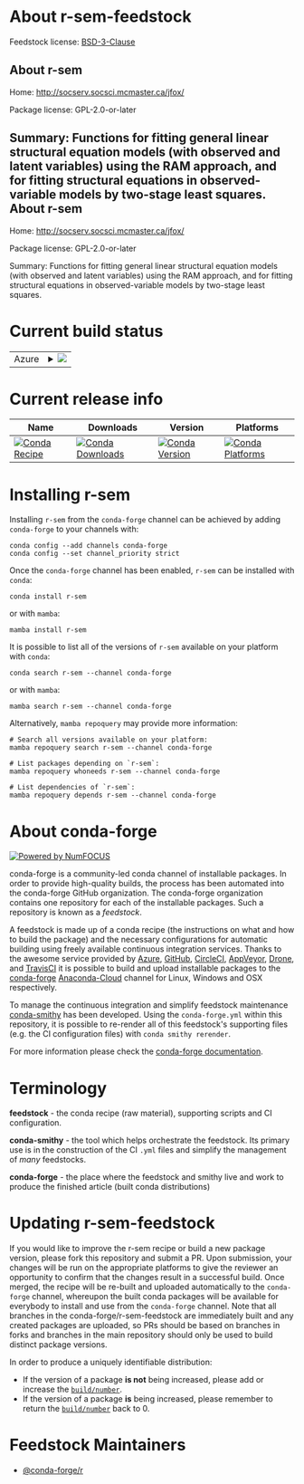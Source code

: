 About r-sem-feedstock
=====================

Feedstock license: [BSD-3-Clause](https://github.com/conda-forge/r-sem-feedstock/blob/main/LICENSE.txt)

About r-sem
-----------

Home: http://socserv.socsci.mcmaster.ca/jfox/

Package license: GPL-2.0-or-later

Summary: Functions for fitting general linear structural equation models (with observed and latent variables) using the RAM approach, and for fitting structural equations in observed-variable models by two-stage least squares.
About r-sem
-----------

Home: http://socserv.socsci.mcmaster.ca/jfox/

Package license: GPL-2.0-or-later

Summary: Functions for fitting general linear structural equation models (with observed and latent variables) using the RAM approach, and for fitting structural equations in observed-variable models by two-stage least squares.

Current build status
====================


<table>
    
  <tr>
    <td>Azure</td>
    <td>
      <details>
        <summary>
          <a href="https://dev.azure.com/conda-forge/feedstock-builds/_build/latest?definitionId=4819&branchName=main">
            <img src="https://dev.azure.com/conda-forge/feedstock-builds/_apis/build/status/r-sem-feedstock?branchName=main">
          </a>
        </summary>
        <table>
          <thead><tr><th>Variant</th><th>Status</th></tr></thead>
          <tbody><tr>
              <td>linux_64_r_base4.2</td>
              <td>
                <a href="https://dev.azure.com/conda-forge/feedstock-builds/_build/latest?definitionId=4819&branchName=main">
                  <img src="https://dev.azure.com/conda-forge/feedstock-builds/_apis/build/status/r-sem-feedstock?branchName=main&jobName=linux&configuration=linux%20linux_64_r_base4.2" alt="variant">
                </a>
              </td>
            </tr><tr>
              <td>linux_64_r_base4.3</td>
              <td>
                <a href="https://dev.azure.com/conda-forge/feedstock-builds/_build/latest?definitionId=4819&branchName=main">
                  <img src="https://dev.azure.com/conda-forge/feedstock-builds/_apis/build/status/r-sem-feedstock?branchName=main&jobName=linux&configuration=linux%20linux_64_r_base4.3" alt="variant">
                </a>
              </td>
            </tr><tr>
              <td>osx_64_r_base4.2</td>
              <td>
                <a href="https://dev.azure.com/conda-forge/feedstock-builds/_build/latest?definitionId=4819&branchName=main">
                  <img src="https://dev.azure.com/conda-forge/feedstock-builds/_apis/build/status/r-sem-feedstock?branchName=main&jobName=osx&configuration=osx%20osx_64_r_base4.2" alt="variant">
                </a>
              </td>
            </tr><tr>
              <td>osx_64_r_base4.3</td>
              <td>
                <a href="https://dev.azure.com/conda-forge/feedstock-builds/_build/latest?definitionId=4819&branchName=main">
                  <img src="https://dev.azure.com/conda-forge/feedstock-builds/_apis/build/status/r-sem-feedstock?branchName=main&jobName=osx&configuration=osx%20osx_64_r_base4.3" alt="variant">
                </a>
              </td>
            </tr><tr>
              <td>win_64</td>
              <td>
                <a href="https://dev.azure.com/conda-forge/feedstock-builds/_build/latest?definitionId=4819&branchName=main">
                  <img src="https://dev.azure.com/conda-forge/feedstock-builds/_apis/build/status/r-sem-feedstock?branchName=main&jobName=win&configuration=win%20win_64_" alt="variant">
                </a>
              </td>
            </tr>
          </tbody>
        </table>
      </details>
    </td>
  </tr>
</table>

Current release info
====================

| Name | Downloads | Version | Platforms |
| --- | --- | --- | --- |
| [![Conda Recipe](https://img.shields.io/badge/recipe-r--sem-green.svg)](https://anaconda.org/conda-forge/r-sem) | [![Conda Downloads](https://img.shields.io/conda/dn/conda-forge/r-sem.svg)](https://anaconda.org/conda-forge/r-sem) | [![Conda Version](https://img.shields.io/conda/vn/conda-forge/r-sem.svg)](https://anaconda.org/conda-forge/r-sem) | [![Conda Platforms](https://img.shields.io/conda/pn/conda-forge/r-sem.svg)](https://anaconda.org/conda-forge/r-sem) |

Installing r-sem
================

Installing `r-sem` from the `conda-forge` channel can be achieved by adding `conda-forge` to your channels with:

```
conda config --add channels conda-forge
conda config --set channel_priority strict
```

Once the `conda-forge` channel has been enabled, `r-sem` can be installed with `conda`:

```
conda install r-sem
```

or with `mamba`:

```
mamba install r-sem
```

It is possible to list all of the versions of `r-sem` available on your platform with `conda`:

```
conda search r-sem --channel conda-forge
```

or with `mamba`:

```
mamba search r-sem --channel conda-forge
```

Alternatively, `mamba repoquery` may provide more information:

```
# Search all versions available on your platform:
mamba repoquery search r-sem --channel conda-forge

# List packages depending on `r-sem`:
mamba repoquery whoneeds r-sem --channel conda-forge

# List dependencies of `r-sem`:
mamba repoquery depends r-sem --channel conda-forge
```


About conda-forge
=================

[![Powered by
NumFOCUS](https://img.shields.io/badge/powered%20by-NumFOCUS-orange.svg?style=flat&colorA=E1523D&colorB=007D8A)](https://numfocus.org)

conda-forge is a community-led conda channel of installable packages.
In order to provide high-quality builds, the process has been automated into the
conda-forge GitHub organization. The conda-forge organization contains one repository
for each of the installable packages. Such a repository is known as a *feedstock*.

A feedstock is made up of a conda recipe (the instructions on what and how to build
the package) and the necessary configurations for automatic building using freely
available continuous integration services. Thanks to the awesome service provided by
[Azure](https://azure.microsoft.com/en-us/services/devops/), [GitHub](https://github.com/),
[CircleCI](https://circleci.com/), [AppVeyor](https://www.appveyor.com/),
[Drone](https://cloud.drone.io/welcome), and [TravisCI](https://travis-ci.com/)
it is possible to build and upload installable packages to the
[conda-forge](https://anaconda.org/conda-forge) [Anaconda-Cloud](https://anaconda.org/)
channel for Linux, Windows and OSX respectively.

To manage the continuous integration and simplify feedstock maintenance
[conda-smithy](https://github.com/conda-forge/conda-smithy) has been developed.
Using the ``conda-forge.yml`` within this repository, it is possible to re-render all of
this feedstock's supporting files (e.g. the CI configuration files) with ``conda smithy rerender``.

For more information please check the [conda-forge documentation](https://conda-forge.org/docs/).

Terminology
===========

**feedstock** - the conda recipe (raw material), supporting scripts and CI configuration.

**conda-smithy** - the tool which helps orchestrate the feedstock.
                   Its primary use is in the construction of the CI ``.yml`` files
                   and simplify the management of *many* feedstocks.

**conda-forge** - the place where the feedstock and smithy live and work to
                  produce the finished article (built conda distributions)


Updating r-sem-feedstock
========================

If you would like to improve the r-sem recipe or build a new
package version, please fork this repository and submit a PR. Upon submission,
your changes will be run on the appropriate platforms to give the reviewer an
opportunity to confirm that the changes result in a successful build. Once
merged, the recipe will be re-built and uploaded automatically to the
`conda-forge` channel, whereupon the built conda packages will be available for
everybody to install and use from the `conda-forge` channel.
Note that all branches in the conda-forge/r-sem-feedstock are
immediately built and any created packages are uploaded, so PRs should be based
on branches in forks and branches in the main repository should only be used to
build distinct package versions.

In order to produce a uniquely identifiable distribution:
 * If the version of a package **is not** being increased, please add or increase
   the [``build/number``](https://docs.conda.io/projects/conda-build/en/latest/resources/define-metadata.html#build-number-and-string).
 * If the version of a package **is** being increased, please remember to return
   the [``build/number``](https://docs.conda.io/projects/conda-build/en/latest/resources/define-metadata.html#build-number-and-string)
   back to 0.

Feedstock Maintainers
=====================

* [@conda-forge/r](https://github.com/conda-forge/r/)

